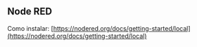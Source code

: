 ## Node RED
Como instalar: [https://nodered.org/docs/getting-started/local](https://nodered.org/docs/getting-started/local)
